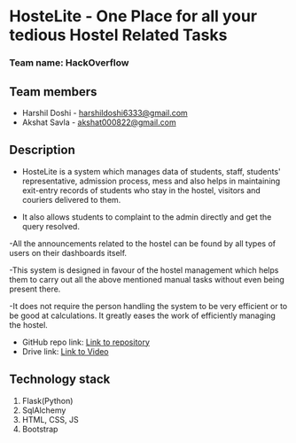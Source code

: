 # HosteLite - One Place for all your tedious Hostel Related Tasks
### Team name: HackOverflow

## Team members
* Harshil Doshi - harshildoshi6333@gmail.com
* Akshat Savla - akshat000822@gmail.com

## Description
- HosteLite is a system which manages data of students, staff, students' representative, admission process, mess and also helps in maintaining exit-entry records of students who stay in the hostel, visitors and couriers delivered to them.

- It also allows students to complaint to the admin directly and get the query resolved.

-All the announcements related to the hostel can be found by all types of users on their dashboards itself.

-This system is designed in favour of the hostel management which helps them to carry out all the above mentioned manual tasks without even being present there.

-It does not require the person handling the system to be very efficient or to be good at calculations. It greatly eases the work of efficiently managing the hostel.

* GitHub repo link: [Link to repository](https://github.com/Harshil333/HosteLite)
* Drive link: [Link to Video](https://drive.google.com/file/d/1Y6SgxeH-jAS8-5mF3VdmFSurwbgWK0be/view?usp=sharing)

## Technology stack

1. Flask(Python)
2. SqlAlchemy
3. HTML, CSS, JS
4. Bootstrap
